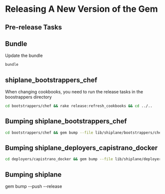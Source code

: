 # Releasing A New Version of the Gem

## Pre-release Tasks
## Bundle
Update the bundle

```bash
bundle
```

## shiplane_bootstrappers_chef
When changing cookbooks, you need to run the release tasks in the boostrappers directory

```bash
cd bootstrappers/chef && rake release:refresh_cookbooks && cd ../..
```

## Bumping shiplane_bootstrappers_chef
```bash
cd bootstrappers/chef && gem bump --file lib/shiplane/bootstrappers/chef/version.rb --push --release && cd ../..
```

## Bumping shiplane_deployers_capistrano_docker
```bash
cd deployers/capistrano_docker && gem bump --file lib/shiplane/deployers/capistrano_docker/version.rb --push --release && cd ../..
```

## Bumping shiplane
gem bump --push --release

